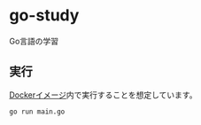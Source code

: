# go-study

Go言語の学習

## 実行

[Dockerイメージ](https://hub.docker.com/_/golang)内で実行することを想定しています。

```.sh
go run main.go
```
